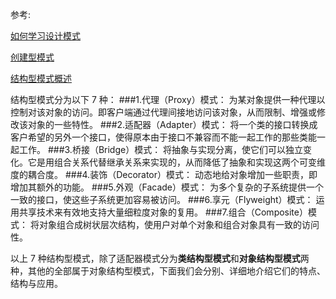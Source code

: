 参考:

[如何学习设计模式](https://www.zhihu.com/question/308850392) 

[创建型模式](https://design-patterns.readthedocs.io/zh_CN/latest/structural_patterns/structural.html)

[结构型模式概述](http://c.biancheng.net/view/1357.html)


结构型模式分为以下 7 种：
###1.代理（Proxy）模式：
为某对象提供一种代理以控制对该对象的访问。即客户端通过代理间接地访问该对象，从而限制、增强或修改该对象的一些特性。
###2.适配器（Adapter）模式：
将一个类的接口转换成客户希望的另外一个接口，使得原本由于接口不兼容而不能一起工作的那些类能一起工作。
###3.桥接（Bridge）模式：
将抽象与实现分离，使它们可以独立变化。它是用组合关系代替继承关系来实现的，从而降低了抽象和实现这两个可变维度的耦合度。
###4.装饰（Decorator）模式：
动态地给对象增加一些职责，即增加其额外的功能。
###5.外观（Facade）模式：
为多个复杂的子系统提供一个一致的接口，使这些子系统更加容易被访问。
###6.享元（Flyweight）模式：
运用共享技术来有效地支持大量细粒度对象的复用。
###7.组合（Composite）模式：
将对象组合成树状层次结构，使用户对单个对象和组合对象具有一致的访问性。

以上 7 种结构型模式，除了适配器模式分为**类结构型模式**和**对象结构型模式**两种，其他的全部属于对象结构型模式，下面我们会分别、详细地介绍它们的特点、结构与应用。
